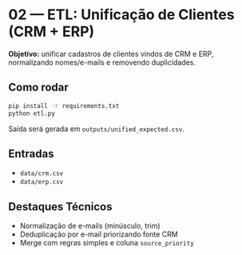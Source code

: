 
# 02 — ETL: Unificação de Clientes (CRM + ERP)

**Objetivo:** unificar cadastros de clientes vindos de CRM e ERP, normalizando nomes/e-mails e removendo duplicidades.

## Como rodar
```bash
pip install -r requirements.txt
python etl.py
```
Saída será gerada em `outputs/unified_expected.csv`.

## Entradas
- `data/crm.csv`
- `data/erp.csv`

## Destaques Técnicos
- Normalização de e-mails (minúsculo, trim)
- Deduplicação por e-mail priorizando fonte CRM
- Merge com regras simples e coluna `source_priority`
